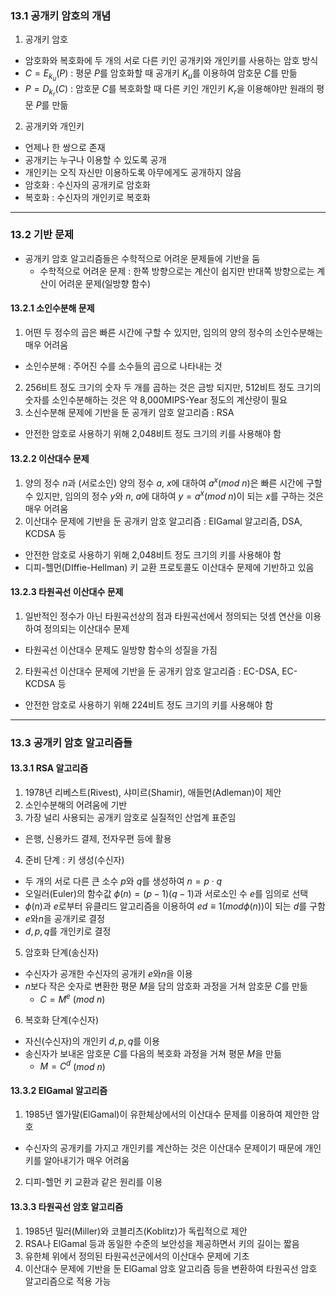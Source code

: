### 13.1 공개키 암호의 개념

1. 공개키 암호

- 암호화와 복호화에 두 개의 서로 다른 키인 공개키와 개인키를 사용하는 암호 방식
- $C = E_{k_u}(P)$ : 평문 $P$를 암호화할 때 공개키 $K_u$를 이용하여 암호문 $C$를 만듦
- $P = D_{k_r}(C)$ : 암호문 $C$를 복호화할 때 다른 키인 개인키 $K_r$을 이용해야만 원래의 평문 $P$를 만듦

2. 공개키와 개인키

- 언제나 한 쌍으로 존재
- 공개키는 누구나 이용할 수 있도록 공개
- 개인키는 오직 자신만 이용하도록 아무에게도 공개하지 않음
- 암호화 : 수신자의 공개키로 암호화
- 복호화 : 수신자의 개인키로 복호화

---

### 13.2 기반 문제

- 공개키 암호 알고리즘들은 수학적으로 어려운 문제들에 기반을 둠
  - 수학적으로 어려운 문제 : 한쪽 방향으로는 계산이 쉽지만 반대쪽 방향으로는 계산이 어려운 문제(일방향 함수)

#### 13.2.1 소인수분해 문제

1. 어떤 두 정수의 곱은 빠른 시간에 구할 수 있지만, 임의의 양의 정수의 소인수분해는 매우 어려움

- 소인수분해 : 주어진 수를 소수들의 곱으로 나타내는 것

2. 256비트 정도 크기의 숫자 두 개를 곱하는 것은 금방 되지만, 512비트 정도 크기의 숫자를 소인수분해하는 것은 약 8,000MIPS\-Year 정도의 계산량이 필요
3. 소신수분해 문제에 기반을 둔 공개키 암호 알고리즘 : RSA

- 안전한 암호로 사용하기 위해 2,048비트 정도 크기의 키를 사용해야 함

#### 13.2.2 이산대수 문제

1. 양의 정수 $n$과 (서로소인) 양의 정수 $a$, $x$에 대하여 $a^x(mod$ $n)$은 빠른 시간에 구할 수 있지만, 임의의 정수 $y$와 $n$, $a$에 대하여 $y=a^x(mod$ $n)$이 되는 $x$를 구하는 것은 매우 어려움
2. 이산대수 문제에 기반을 둔 공개키 암호 알고리즘 : EIGamal 알고리즘, DSA, KCDSA 등

- 안전한 암호로 사용하기 위해 2,048비트 정도 크기의 키를 사용해야 함
- 디피\-헬먼(DIffie\-Hellman) 키 교환 프로토콜도 이산대수 문제에 기반하고 있음

#### 13.2.3 타원곡선 이산대수 문제

1. 일반적인 정수가 아닌 타원곡선상의 점과 타원곡선에서 정의되는 덧셈 연산을 이용하여 정의되는 이산대수 문제

- 타원곡선 이산대수 문제도 일방향 함수의 성질을 가짐

2. 타원곡선 이산대수 문제에 기반을 둔 공개키 암호 알고리즘 : EC\-DSA, EC\-KCDSA 등

- 안전한 암호로 사용하기 위해 224비트 정도 크기의 키를 사용해야 함

---

### 13.3 공개키 암호 알고리즘들

#### 13.3.1 RSA 알고리즘

1. 1978년 리베스트(Rivest), 샤미르(Shamir), 애들먼(Adleman)이 제안
2. 소인수분해의 어려움에 기반
3. 가장 널리 사용되는 공개키 암호로 실질적인 산업계 표준임

- 은행, 신용카드 결제, 전자우편 등에 활용

4. 준비 단계 : 키 생성(수신자)

- 두 개의 서로 다른 큰 소수 $p$와 $q$를 생성하여 $n=p{\cdot}q$
- 오일러(Euler)의 함수값 ${\phi} (n)=(p-1)(q-1)$과 서로소인 수 $e$를 임의로 선택
- ${\phi}(n)$과 $e$로부터 유클리드 알고리즘을 이용하여 $ed{\equiv}1(mod{\phi}(n))$이 되는 $d$를 구함
- $e$와$n$을 공개키로 결정
- $d,p,q$를 개인키로 결정

5. 암호화 단계(송신자)

- 수신자가 공개한 수신자의 공개키 $e$와$n$을 이용
- $n$보다 작은 숫자로 변환한 평문 $M$을 담의 암호화 과정을 거쳐 암호문 $C$를 만듦
  - $C={M^e}$ $(mod$ $n)$

6. 복호화 단계(수신자)

- 자신(수신자)의 개인키 $d,p,q$를 이용
- 송신자가 보내온 암호문 $C$를 다음의 복호화 과정을 거쳐 평문 $M$을 만듦
  - $M={C^d}$ $(mod$ $n)$

#### 13.3.2 ElGamal 알고리즘

1. 1985년 엘가말(ElGamal)이 유한체상에서의 이산대수 문제를 이용하여 제안한 암호

- 수신자의 공개키를 가지고 개인키를 계산하는 것은 이산대수 문제이기 때문에 개인키를 알아내기가 매우 어려움

2. 디피\-헬먼 키 교환과 같은 원리를 이용

#### 13.3.3 타원곡선 암호 알고리즘

1. 1985년 밀러(Miller)와 코블리츠(Koblitz)가 독립적으로 제안
2. RSA나 ElGamal 등과 동일한 수준의 보안성을 제공하면서 키의 길이는 짧음
3. 유한체 위에서 정의된 타원곡선군에서의 이산대수 문제에 기초
4. 이산대수 문제에 기반을 둔 ElGamal 암호 알고리즘 등을 변환하여 타원곡선 암호 알고리즘으로 적용 가능
